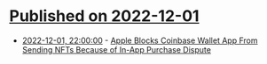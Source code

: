 # [Published on 2022-12-01](index.md)

* [2022-12-01, 22:00:00](https://news.slashdot.org/story/22/12/01/2116253/apple-blocks-coinbase-wallet-app-from-sending-nfts-because-of-in-app-purchase-dispute?utm_source=rss1.0mainlinkanon&utm_medium=feed) - [Apple Blocks Coinbase Wallet App From Sending NFTs Because of In-App Purchase Dispute](https://news.slashdot.org/story/22/12/01/2116253/apple-blocks-coinbase-wallet-app-from-sending-nfts-because-of-in-app-purchase-dispute?utm_source=rss1.0mainlinkanon&utm_medium=feed)
